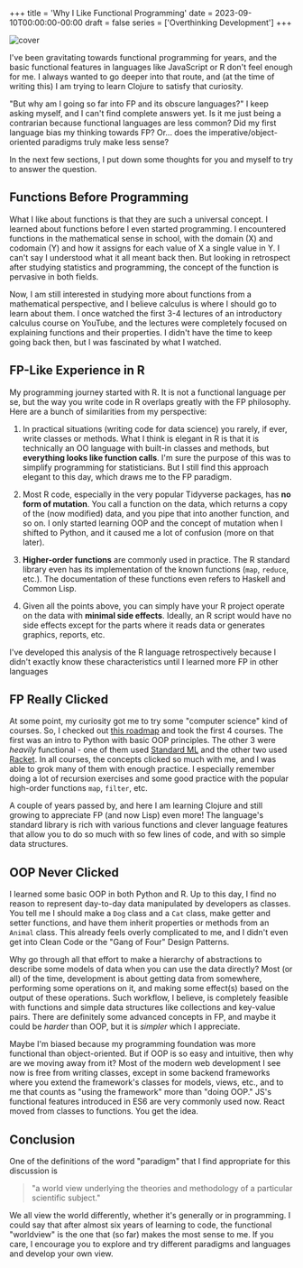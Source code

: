 +++
title = 'Why I Like Functional Programming'
date = 2023-09-10T00:00:00-00:00
draft = false
series = ['Overthinking Development']
+++

![cover](https://i.imgur.com/UBKVaYj.png)

I've been gravitating towards functional programming for years, and the basic functional features in languages like JavaScript or R don't feel enough for me. I always wanted to go deeper into that route, and (at the time of writing this) I am trying to learn Clojure to satisfy that curiosity.

"But why am I going so far into FP and its obscure languages?" I keep asking myself, and I can't find complete answers yet. Is it me just being a contrarian because functional languages are less common? Did my first language bias my thinking towards FP? Or... does the imperative/object-oriented paradigms truly make less sense?

In the next few sections, I put down some thoughts for you and myself to try to answer the question.

## Functions Before Programming

What I like about functions is that they are such a universal concept. I learned about functions before I even started programming. I encountered functions in the mathematical sense in school, with the domain (X) and codomain (Y) and how it assigns for each value of X a single value in Y. I can't say I understood what it all meant back then. But looking in retrospect after studying statistics and programming, the concept of the function is pervasive in both fields.

Now, I am still interested in studying more about functions from a mathematical perspective, and I believe calculus is where I should go to learn about them. I once watched the first 3-4 lectures of an introductory calculus course on YouTube, and the lectures were completely focused on explaining functions and their properties. I didn't have the time to keep going back then, but I was fascinated by what I watched.

## FP-Like Experience in R

My programming journey started with R. It is not a functional language per se, but the way you write code in R overlaps greatly with the FP philosophy. Here are a bunch of similarities from my perspective:

1. In practical situations (writing code for data science) you rarely, if ever, write classes or methods. What I think is elegant in R is that it is technically an OO language with built-in classes and methods, but **everything looks like function calls**. I'm sure the purpose of this was to simplify programming for statisticians. But I still find this approach elegant to this day, which draws me to the FP paradigm.
    
2. Most R code, especially in the very popular Tidyverse packages, has **no form of mutation**. You call a function on the data, which returns a copy of the (now modified) data, and you pipe that into another function, and so on. I only started learning OOP and the concept of mutation when I shifted to Python, and it caused me a lot of confusion (more on that later).
    
3. **Higher-order functions** are commonly used in practice. The R standard library even has its implementation of the known functions (`map`, `reduce`, etc.). The documentation of these functions even refers to Haskell and Common Lisp.
    
4. Given all the points above, you can simply have your R project operate on the data with **minimal side effects**. Ideally, an R script would have no side effects except for the parts where it reads data or generates graphics, reports, etc.
    

I've developed this analysis of the R language retrospectively because I didn't exactly know these characteristics until I learned more FP in other languages

## FP Really Clicked

At some point, my curiosity got me to try some "computer science" kind of courses. So, I checked out [this roadmap](https://github.com/ossu/computer-science) and took the first 4 courses. The first was an intro to Python with basic OOP principles. The other 3 were *heavily* functional - one of them used [Standard ML](https://en.wikipedia.org/wiki/Standard_ML) and the other two used [Racket](https://en.wikipedia.org/wiki/Racket_(programming_language)). In all courses, the concepts clicked so much with me, and I was able to grok many of them with enough practice. I especially remember doing a lot of recursion exercises and some good practice with the popular high-order functions `map`, `filter`, etc.

A couple of years passed by, and here I am learning Clojure and still growing to appreciate FP (and now Lisp) even more! The language's standard library is rich with various functions and clever language features that allow you to do so much with so few lines of code, and with so simple data structures.

## OOP Never Clicked

I learned some basic OOP in both Python and R. Up to this day, I find no reason to represent day-to-day data manipulated by developers as classes. You tell me I should make a `Dog` class and a `Cat` class, make getter and setter functions, and have them inherit properties or methods from an `Animal` class. This already feels overly complicated to me, and I didn't even get into Clean Code or the "Gang of Four" Design Patterns.

Why go through all that effort to make a hierarchy of abstractions to describe some models of data when you can use the data directly? Most (or all) of the time, development is about getting data from somewhere, performing some operations on it, and making some effect(s) based on the output of these operations. Such workflow, I believe, is completely feasible with functions and simple data structures like collections and key-value pairs. There are definitely some advanced concepts in FP, and maybe it could be *harder* than OOP, but it is *simpler* which I appreciate.

Maybe I'm biased because my programming foundation was more functional than object-oriented. But if OOP is so easy and intuitive, then why are we moving away from it? Most of the modern web development I see now is free from writing classes, except in some backend frameworks where you extend the framework's classes for models, views, etc., and to me that counts as "using the framework" more than "doing OOP." JS's functional features introduced in ES6 are very commonly used now. React moved from classes to functions. You get the idea.

## Conclusion

One of the definitions of the word "paradigm" that I find appropriate for this discussion is

> "a world view underlying the theories and methodology of a particular scientific subject."

We all view the world differently, whether it's generally or in programming. I could say that after almost six years of learning to code, the functional "worldview" is the one that (so far) makes the most sense to me. If you care, I encourage you to explore and try different paradigms and languages and develop your own view.
